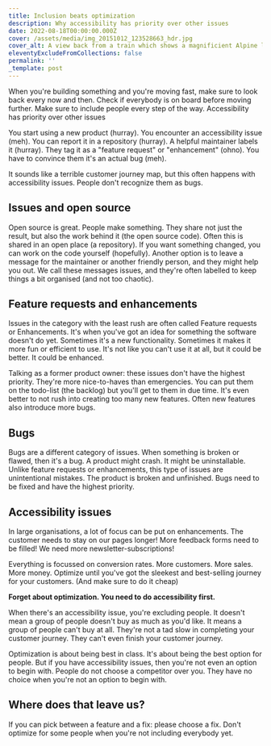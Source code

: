 ```yaml
---
title: Inclusion beats optimization
description: Why accessibility has priority over other issues
date: 2022-08-18T00:00:00.000Z
cover: /assets/media/img_20151012_123528663_hdr.jpg
cover_alt: A view back from a train which shows a magnificient Alpine landscape.
eleventyExcludeFromCollections: false
permalink: ''
_template: post
---
```


When you're building something and you're moving fast, make sure to look back every now and then. Check if everybody is on board before moving further. Make sure to include people every step of the way. Accessibility has priority over other issues

You start using a new product (hurray). You encounter an accessibility issue (meh). You can report it in a repository (hurray). A helpful maintainer labels it (hurray). They tag it as a "feature request" or "enhancement" (ohno). You have to convince them it's an actual bug (meh).

It sounds like a terrible customer journey map, but this often happens with accessibility issues. People don't recognize them as bugs. 

## Issues and open source

Open source is great. People make something. They share not just the result, but also the work behind it (the open source code). Often this is shared in an open place (a repository). If you want something changed, you can work on the code yourself (hopefully). Another option is to leave a message for the maintainer or another friendly person, and they might help you out. We call these messages issues, and they're often labelled to keep things a bit organised (and not too chaotic).

## Feature requests and enhancements

Issues in the category with the least rush are often called Feature requests or Enhancements. It's when you've got an idea for something the software doesn't do yet. Sometimes it's a new functionality. Sometimes it makes it more fun or efficient to use. It's not like you can't use it at all, but it could be better. It could be enhanced.

Talking as a former product owner: these issues don't have the highest priority. They're more nice-to-haves than emergencies. You can put them on the todo-list (the backlog) but you'll get to them in due time. It's even better to not rush into creating too many new features. Often new features also introduce more bugs.

## Bugs

Bugs are a different category of issues. When something is broken or flawed, then it's a bug. A product might crash. It might be uninstallable. Unlike feature requests or enhancements, this type of issues are unintentional mistakes. The product is broken and unfinished. Bugs need to be fixed and have the highest priority.

## Accessibility issues

In large organisations, a lot of focus can be put on enhancements. The customer needs to stay on our pages longer! More feedback forms need to be filled! We need more newsletter-subscriptions!

Everything is focussed on conversion rates. More customers. More sales. More money. Optimize until you've got the sleekest and best-selling journey for your customers. (And make sure to do it cheap)

**Forget about optimization. You need to do accessibility first.**

When there's an accessibility issue, you're excluding people. It doesn't mean a group of people doesn't buy as much as you'd like. It means a group of people can't buy at all. They're not a tad slow in completing your customer journey. They can't even finish your customer journey.

Optimization is about being best in class. It's about being the best option for people. But if you have accessibility issues, then you're not even an option to begin with. People do not choose a competitor over you. They have no choice when you're not an option to begin with.

## Where does that leave us?

If you can pick between a feature and a fix: please choose a fix. Don't optimize for some people when you're not including everybody yet.
